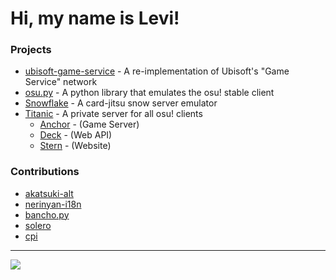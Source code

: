 
# Hi, my name is Levi!

### Projects

- [ubisoft-game-service](https://github.com/Lekuruu/ubisoft-game-service) - A re-implementation of Ubisoft's "Game Service" network
- [osu.py](https://github.com/Lekuruu/osu.py) - A python library that emulates the osu! stable client
- [Snowflake](https://github.com/Lekuruu/snowflake) - A card-jitsu snow server emulator
- [Titanic](https://github.com/osuTitanic/titanic) - A private server for all osu! clients
    - [Anchor](https://github.com/osuTitanic/anchor) - (Game Server)
    - [Deck](https://github.com/osuTitanic/deck) - (Web API)
    - [Stern](https://github.com/osuTitanic/stern) - (Website)

### Contributions

- [akatsuki-alt](https://github.com/kanaarima/)
- [nerinyan-i18n](https://github.com/Nerinyan/Nerinyan-i18n)
- [bancho.py](https://github.com/osuAkatsuki/bancho.py)
- [solero](https://github.com/solero/)
- [cpi](https://github.com/CPImagined)

---

![](http://github-profile-summary-cards.vercel.app/api/cards/profile-details?username=Lekuruu&theme=aura) 
